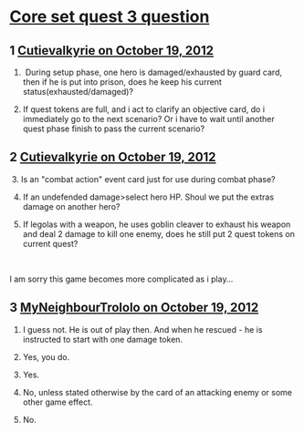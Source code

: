 # [Core set quest 3 question](https://community.fantasyflightgames.com/topic/73007-core-set-quest-3-question/)

## 1 [Cutievalkyrie on October 19, 2012](https://community.fantasyflightgames.com/topic/73007-core-set-quest-3-question/?do=findComment&comment=711935)

1.  During setup phase, one hero is damaged/exhausted by guard card, then if he is put into prison, does he keep his current status(exhausted/damaged)?

2. If quest tokens are full, and i act to clarify an objective card, do i immediately go to the next scenario? Or i have to wait until another quest phase finish to pass the current scenario?

## 2 [Cutievalkyrie on October 19, 2012](https://community.fantasyflightgames.com/topic/73007-core-set-quest-3-question/?do=findComment&comment=711946)

 3. Is an "combat action" event card just for use during combat phase?

4. If an undefended damage>select hero HP. Shoul we put the extras damage on another hero?

5. If legolas with a weapon, he uses goblin cleaver to exhaust his weapon and deal 2 damage to kill one enemy, does he still put 2 quest tokens on current quest?

 

I am sorry this game becomes more complicated as i play…

## 3 [MyNeighbourTrololo on October 19, 2012](https://community.fantasyflightgames.com/topic/73007-core-set-quest-3-question/?do=findComment&comment=711968)

1. I guess not. He is out of play then. And when he rescued - he is instructed to start with one damage token.

2. Yes, you do.

3. Yes.

4. No, unless stated otherwise by the card of an attacking enemy or some other game effect.

5. No.

